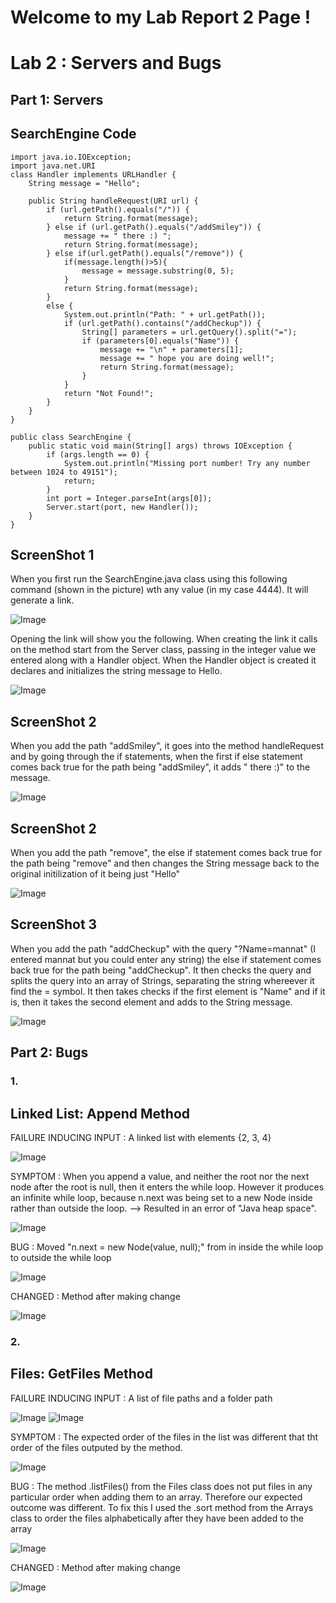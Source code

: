 # **Welcome to my Lab Report 2 Page !**

# Lab 2 : Servers and Bugs 

## Part 1: Servers

SearchEngine Code
--------------------------
>

    import java.io.IOException;
    import java.net.URI
    class Handler implements URLHandler {
        String message = "Hello";

        public String handleRequest(URI url) {
            if (url.getPath().equals("/")) {
                return String.format(message);
            } else if (url.getPath().equals("/addSmiley")) {
                message += " there :) ";
                return String.format(message);
            } else if(url.getPath().equals("/remove")) {
                if(message.length()>5){
                    message = message.substring(0, 5); 
                }
                return String.format(message);
            }
            else {
                System.out.println("Path: " + url.getPath());
                if (url.getPath().contains("/addCheckup")) {
                    String[] parameters = url.getQuery().split("=");
                    if (parameters[0].equals("Name")) {
                        message += "\n" + parameters[1];
                        message += " hope you are doing well!";
                        return String.format(message);
                    }
                }
                return "Not Found!";
            }
        }
    }

    public class SearchEngine {
        public static void main(String[] args) throws IOException {
            if (args.length == 0) {
                System.out.println("Missing port number! Try any number between 1024 to 49151");
                return;
            }
            int port = Integer.parseInt(args[0]);
            Server.start(port, new Handler());
        }
    }

ScreenShot 1
--------------------------
When you first run the SearchEngine.java class using this following command (shown in the picture) wth any value (in my case 4444). It will generate a link. 

![Image](Server_callingServer.png)

Opening the link will show you the following. When creating the link it calls on the method start from the Server class, passing in the integer value we entered along with a Handler object. When the Handler object is created it declares and initializes the string message to Hello. 

![Image](Server_OpeningLink.png)

ScreenShot 2
--------------------------
When you add the path "addSmiley", it goes into the method handleRequest and by going through the if statements, when the first if else statement comes back true for the path being "addSmiley", it adds " there :)" to the message. 

![Image](Server_AddUse.png)

ScreenShot 2
--------------------------
When you add the path "remove", the else if statement comes back true for the path being "remove" and then changes the String message back to the original initilization of it being just "Hello"

![Image](UsingRemove.png)

ScreenShot 3
--------------------------
When you add the path "addCheckup" with the query "?Name=mannat" (I entered mannat but you could enter any string) the else if statement comes back true for the path being "addCheckup". It then checks the query and splits the query into an array of Strings, separating the string whereever it find the = symbol. It then takes checks if the first element is "Name" and if it is, then it takes the second element and adds to the String message. 

![Image](Server_QueryUse.png)

## Part 2: Bugs 

### 1. 


Linked List: Append Method
--------------------------
FAILURE INDUCING INPUT : A linked list with elements {2, 3, 4}

![Image](LL_Append_FII.png)

SYMPTOM : When you append a value, and neither the root nor the next node after the root is null, then it enters the while loop. However it produces an infinite while loop, because n.next was being set to a new Node inside rather than outside the loop. --> Resulted in an error of "Java heap space". 

![Image](LL_Append_Symptom.png)

BUG : Moved  "n.next = new Node(value, null);" from in inside the while loop to outside the while loop 

![Image](LL_Append_Bugs.png)

CHANGED : Method after making change

![Image](LL_Append_Changed.png)


### 2. 


Files: GetFiles Method
--------------------------

FAILURE INDUCING INPUT : A list of file paths and a folder path

![Image](Files_GetFiles_FII.png)
![Image](Files_GetFiles_FII2.png)


SYMPTOM : The expected order of the files in the list was different that tht order of the files outputed by the method. 

![Image](Files_GetFiles_Symptoms.png)

BUG : The method .listFiles() from the Files class does not put files in any particular order when adding them to an array. Therefore our expected outcome was different. To fix this I used the .sort method from the Arrays class to order the files alphabetically after they have been added to the array

![Image](Files_GetFiles_Bugs.png)

CHANGED : Method after making change

![Image](Files_GetFiles_Changes.png)

